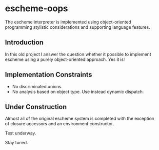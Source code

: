 escheme-oops
================

The escheme interpreter is implemented using object-oriented programming stylistic considerations and supporting language features.

## Introduction

In this old project I answer the question whether it possible to implement escheme
using a purely object-oriented approach. Yes it is!

## Implementation Constraints

* No discriminated unions.
* No analysis based on object type. Use instead dynamic dispatch.

## Under Construction

Almost all of the original escheme system is completed with the exception of closure accessors and an environment constructor.

Test underway.

Stay tuned.
